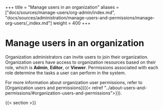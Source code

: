 +++
title = "Manage users in an organization"
aliases = ["docs/sources/manage-users/org-admin/index.md", "docs/sources/administration/manage-users-and-permissions/manage-org-users/_index.md"]
weight = 400
+++

# Manage users in an organization

Organization administrators can invite users to join their organization. Organization users have access to organization resources based on their role, which is **Admin**, **Editor**, or **Viewer**. Permissions associated with each role determine the tasks a user can perform in the system.

For more information about organization user permissions, refer to [Organization users and permissions]({{< relref "../about-users-and-permissions/#organization-users-and-permissions">}}).

{{< section >}}
